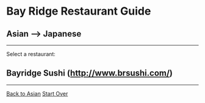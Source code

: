 # Bay Ridge Restaurant Guide
## Asian --> Japanese
---
Select a restaurant:
## Bayridge Sushi (http://www.brsushi.com/)
---
[Back to Asian](asian.md)
[Start Over](../home.md)
